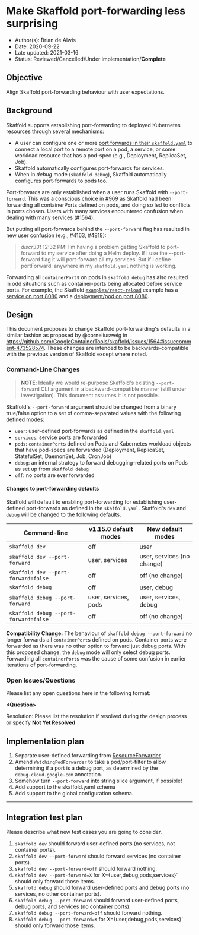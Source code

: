 # Make Skaffold port-forwarding less surprising

* Author(s): Brian de Alwis
* Date: 2020-09-22
* Late updated: 2021-03-16
* Status: Reviewed/Cancelled/Under implementation/**Complete**

## Objective

Align Skaffold port-forwarding behaviour with user expectations.


## Background

Skaffold supports establishing port-forwarding to deployed Kubernetes resources through
several mechanisms:

- A user can configure one or more [port forwards in their `skaffold.yaml`](https://skaffold.dev/docs/references/yaml/#portForward)
  to connect a local port to a remote port on a pod, a service, or some workload resource that
  has a pod-spec (e.g., Deployment, ReplicaSet, Job).
- Skaffold automatically configures port-forwards for services.
- When in _debug_ mode (`skaffold debug`), Skaffold automatically configures port-forwards to pods too.

Port-forwards are only established when a user runs Skaffold with `--port-forward`.  This was a conscious
choice in [#969](https://github.com/GoogleContainerTools/skaffold/issues/969) as Skaffold had been
forwarding all containerPorts defined on pods, and doing so led to conflicts
in ports chosen.  Users with many services encountered confusion when dealing with many services
([#1564](https://github.com/GoogleContainerTools/skaffold/issues/1564)).

But putting all port-forwards behind the `--port-forward` flag has resulted in new user confusion
(e.g., [#4163](https://github.com/GoogleContainerTools/skaffold/issues/4163),
[#4818](https://github.com/GoogleContainerTools/skaffold/issues/4818)):

> *discr33t* 12:32 PM: I’m having a problem getting Skaffold to port-forward to my service after
> doing a Helm deploy. If I use the --port-forward flag it will port-forward all my services. But
> if I define portForward: anywhere in my `skaffold.yaml` nothing is working.

Forwarding all `containerPort`s on pods in `skaffold debug` has also resulted in odd situations
such as container-ports being allocated before service ports.  For example, the Skaffold
[`examples/react-reload`](https://github.com/GoogleContainerTools/skaffold/tree/main/examples/react-reload/) example
has a [service on port 8080](https://github.com/GoogleContainerTools/skaffold/tree/main/examples/react-reload/k8s/deployment.yaml#L7)
and a [deployment/pod on port 8080](https://github.com/GoogleContainerTools/skaffold/blob/main/examples/react-reload/k8s/deployment.yaml#L29).



## Design

This document proposes to change Skaffold port-forwarding's defaults in a similar fashion as proposed
by @corneliusweig in https://github.com/GoogleContainerTools/skaffold/issues/1564#issuecomment-473528574.
These changes are intended to be backwards-compatible with the previous version
of Skaffold except where noted.


### Command-Line Changes

> **NOTE**: Ideally we would re-purpose Skaffold's existing `--port-forward` CLI argument in
> a backward-compatible manner (still under investigation).  This document assumes it is
> not possible.

Skaffold's `--port-forward` argument should be changed from a binary true/false option to
a set of comma-separated values with the following defined modes:

   - `user`: user-defined port-forwards as defined in the `skaffold.yaml`
   - `services`: service ports are forwarded
   - `pods`: `containerPort`s defined on Pods and Kubernetes workload objects that have pod-specs
     are forwarded (Deployment, ReplicaSet, StatefulSet, DaemonSet, Job, CronJob)
   - `debug`: an internal strategy to forward debugging-related ports on Pods as set up
     from `skaffold debug`
   - `off`: no ports are ever forwarded

#### Changes to port-forwarding defaults

Skaffold will default to enabling port-forwarding for establishing user-defined port-forwards
as defined in the `skaffold.yaml`.  Skaffold's `dev` and `debug` will be changed to the following defaults.

Command-line                        | v1.15.0 default modes          | New default modes
----------------------------------- | ---------------- | -------------------
`skaffold dev`                        | off            | user
`skaffold dev --port-forward`         | user, services | user, services (no change)
`skaffold dev --port-forward=false`   | off            | off (no change)
`skaffold debug`                      | off            | user, debug
`skaffold debug --port-forward`       | user, services, pods | user, services, debug
`skaffold debug --port-forward=false` | off            | off (no change)

**Compatibility Change:** The behaviour of `skaffold debug --port-forward` no longer forwards all
`containerPort`s defined on pods.  Container ports were forwarded as there was no other option to forward
just debug ports.  With this proposed change, the `debug` mode will only select debug ports.  Forwarding all
`containerPort`s was the cause of some confusion in earlier iterations of port-forwarding.


### Open Issues/Questions

Please list any open questions here in the following format:

**\<Question\>**

Resolution: Please list the resolution if resolved during the design process or
specify __Not Yet Resolved__


## Implementation plan

1. Separate user-defined forwarding from [ResourceForwarder](https://github.com/GoogleContainerTools/skaffold/blob/main/pkg/skaffold/kubernetes/portforward/resource_forwarder.go)
2. Amend `WatchingPodForwarder` to take a pod/port-filter to allow determining if a port is
   a debug port, as determined by the `debug.cloud.google.com` annotation.
3. Somehow turn `--port-forward` into string slice argument, if possible!
4. Add support to the skaffold.yaml schema
5. Add support to the global configuration schema.

___


## Integration test plan

Please describe what new test cases you are going to consider.

1. `skaffold dev` should forward user-defined ports (no services, not container ports).
2. `skaffold dev --port-forward` should forward services (no container ports).
3. `skaffold dev --port-forward=off` should forward nothing.
4. `skaffold dev --port-forward=X` for X={user,debug,pods,services}` should only forward those items.
5. `skaffold debug` should forward user-defined ports and debug ports (no services, no other container ports).
6. `skaffold debug --port-forward` should forward user-defined ports, debug ports, and services (no container ports).
7. `skaffold debug --port-forward=off` should forward nothing.
8. `skaffold debug --port-forward=X` for X={user,debug,pods,services}` should only forward those items.
